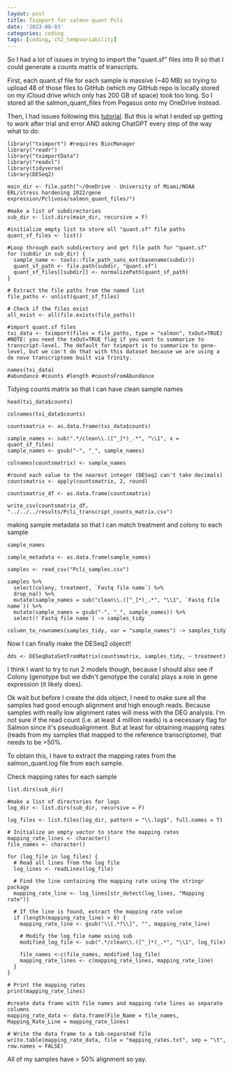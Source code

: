 ```yaml
---
layout: post
title: Tximport for salmon quant Pcli
date: '2023-08-03'
categories: coding
tags: [coding, ch2_tempvariability]
---
```


So I had a lot of issues in trying to import the "quant.sf" files into R so that I could generate a counts matrix of transcripts. 

First, each quant.sf file for each sample is massive (~40 MB) so trying to upload 48 of those files to GitHub (which my GitHub repo is locally stored on my iCloud drive which only has 200 GB of space) took too long. So I stored all the salmon_quant_files from Pegasus onto my OneDrive instead. 

Then, I had issues following this [tutorial](http://bioconductor.org/packages/release/bioc/vignettes/tximport/inst/doc/tximport.html#Salmon). But this is what I ended up getting to work after trial and error AND asking ChatGPT every step of the way what to do:

```{r}
library("tximport") #requires BiocManager
library("readr")
library("tximportData")
library("readxl")
library(tidyverse)
library(DESeq2)

main_dir <- file.path("~/OneDrive - University of Miami/NOAA ERL/stress hardening 2022/gene expression/Pclivosa/salmon_quant_files/")

#make a list of subdirectories
sub_dir <- list.dirs(main_dir, recursive = F)

#initialize empty list to store all "quant.sf" file paths
quant_sf_files <- list()

#Loop through each subdirectory and get file path for "quant.sf"
for (subdir in sub_dir) {
  sample_name <- tools::file_path_sans_ext(basename(subdir))
  quant_sf_path <- file.path(subdir, "quant.sf")
  quant_sf_files[[subdir]] <- normalizePath(quant_sf_path)
}

# Extract the file paths from the named list
file_paths <- unlist(quant_sf_files)

# Check if the files exist
all_exist <- all(file.exists(file_paths))

#import quant.sf files
txi_data <- tximport(files = file_paths, type = "salmon", txOut=TRUE)
#NOTE: you need the txOut=TRUE flag if you want to summarize to transcript-level. The default for tximport is to summarize to gene-level, but we can't do that with this dataset because we are using a de novo transcriptome built via Trinity.

names(txi_data)
#abundance #counts #length #countsFromAbundance
```
Tidying counts matrix so that I can have clean sample names
```{r}
head(txi_data$counts)

colnames(txi_data$counts)

countsmatrix <- as.data.frame(txi_data$counts)

sample_names <- sub(".*/clean\\.([^_]*)_.*", "\\1", x = quant_sf_files)
sample_names <- gsub("-", "_", sample_names)

colnames(countsmatrix) <- sample_names

#round each value to the nearest integer (DESeq2 can't take decimals)
countsmatrix <- apply(countsmatrix, 2, round)

countsmatrix_df <- as.data.frame(countsmatrix)

write_csv(countsmatrix_df, "../../../results/Pcli_transcript_counts_matrix.csv")
```
making sample metadata so that I can match treatment and colony to each sample
```{r}
sample_names

sample_metadata <- as.data.frame(sample_names)

samples <- read_csv("Pcli_samples.csv")

samples %>% 
  select(colony, treatment, `Fastq file name`) %>% 
  drop_na() %>% 
  mutate(sample_names = sub("clean\\.([^_]*)_.*", "\\1", `Fastq file name`)) %>% 
  mutate(sample_names = gsub("-", "_", sample_names)) %>% 
  select(!`Fastq file name`) -> samples_tidy

column_to_rownames(samples_tidy, var = "sample_names") -> samples_tidy
```

Now I can finally make the DESeq2 object!!
```{r}
dds <- DESeqDataSetFromMatrix(countsmatrix, samples_tidy, ~ treatment)
```

I think I want to try to run 2 models though, because I should also see if Colony (genotype but we didn't genotype the corals) plays a role in gene expression (it likely does). 

Ok wait but before I create the dds object, I need to make sure all the samples had good enough alignment and high enough reads. Because samples with really low alignment rates will mess with the DEG analysis. I'm not sure if the read count (i.e. at least 4 million reads) is a necessary flag for Salmon since it's pseudoalignment. But at least for obtaining mapping rates (reads from my samples that mapped to the reference transcriptome), that needs to be >50%. 

To obtain this, I have to extract the mapping rates from the salmon_quant.log file from each sample.

Check mapping rates for each sample
```{r}
list.dirs(sub_dir)

#make a list of directories for logs
log_dir <- list.dirs(sub_dir, recursive = F)

log_files <- list.files(log_dir, pattern = "\\.log$", full.names = T)

# Initialize an empty vector to store the mapping rates
mapping_rate_lines <- character()
file_names <- character()

for (log_file in log_files) {
  # Read all lines from the log file
  log_lines <- readLines(log_file)
  
  # Find the line containing the mapping rate using the stringr package
  mapping_rate_line <- log_lines[str_detect(log_lines, "Mapping rate")]
  
  # If the line is found, extract the mapping rate value
  if (length(mapping_rate_line) > 0) {
    mapping_rate_line <- gsub("\\[.*?\\]", "", mapping_rate_line)

    # Modify the log_file name using sub
    modified_log_file <- sub(".*/clean\\.([^_]*)_.*", "\\1", log_file)
    
    file_names <-c(file_names, modified_log_file) 
    mapping_rate_lines <- c(mapping_rate_lines, mapping_rate_line)
  }
}

# Print the mapping rates
print(mapping_rate_lines)

#create data frame with file names and mapping rate lines as separate columns
mapping_rate_data <- data.frame(File_Name = file_names, Mapping_Rate_Line = mapping_rate_lines)

# Write the data frame to a tab-separated file
write.table(mapping_rate_data, file = "mapping_rates.txt", sep = "\t", row.names = FALSE)
```

All of my samples have > 50% alignment so yay. 



